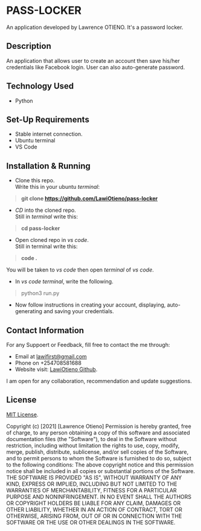 # PASS-LOCKER
An application developed by Lawrence OTIENO. It's a password locker.

## Description
An application that allows user to create an account then save his/her credentials like  Facebook login. User can also auto-generate password.

## Technology Used
* Python

## Set-Up Requirements
* Stable internet connection.
* Ubuntu terminal
* VS Code

## Installation & Running
* Clone this repo.\
Write this in your ubuntu _terminal_: 
>**git clone https://github.com/LawiOtieno/pass-locker**
* _CD_ into the cloned repo.\
Still in _terminal_ write this:
>**cd pass-locker**
* Open cloned repo in _vs code_.\
Still in terminal write this: 
>**code .**
 
You will be taken to _vs code_ then open _terminal_ of _vs code_.
* In _vs code terminal_, write the following.
>python3 run.py
* Now follow instructions in creating your account, displaying, auto-generating and saving your credentials.


## Contact Information
For any Suppoert or Feedback, fill free to contact the me through: 
* Email at lawifirst@gmail.com 
* Phone on +254708581688
* Website visit: [LawiOtieno Github](https://github.com/LawiOtieno).
<p>I am open for any collaboration, recommendation and update suggestions.</p>



## License
[MIT License](https://choosealicense.com/licenses/mit/).

Copyright (c) [2021] [Lawrence Otieno]
Permission is hereby granted, free of charge, to any person obtaining a copy
of this software and associated documentation files (the "Software"), to deal
in the Software without restriction, including without limitation the rights
to use, copy, modify, merge, publish, distribute, sublicense, and/or sell
copies of the Software, and to permit persons to whom the Software is
furnished to do so, subject to the following conditions:
The above copyright notice and this permission notice shall be included in all
copies or substantial portions of the Software.
THE SOFTWARE IS PROVIDED "AS IS", WITHOUT WARRANTY OF ANY KIND, EXPRESS OR
IMPLIED, INCLUDING BUT NOT LIMITED TO THE WARRANTIES OF MERCHANTABILITY,
FITNESS FOR A PARTICULAR PURPOSE AND NONINFRINGEMENT. IN NO EVENT SHALL THE
AUTHORS OR COPYRIGHT HOLDERS BE LIABLE FOR ANY CLAIM, DAMAGES OR OTHER
LIABILITY, WHETHER IN AN ACTION OF CONTRACT, TORT OR OTHERWISE, ARISING FROM,
OUT OF OR IN CONNECTION WITH THE SOFTWARE OR THE USE OR OTHER DEALINGS IN THE
SOFTWARE.
